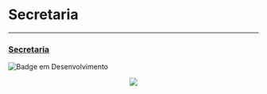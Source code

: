# Secretaria
---------------------------------------------------------
### [Secretaria](https://rafaelleitedasilva.github.io/Secretaria/Paginas/Login.html)


![Badge em Desenvolvimento](http://img.shields.io/static/v1?label=STATUS&message=EM%20DESENVOLVIMENTO&color=GREEN&style=for-the-badge)

<p align="center">
 <img src="https://blog.portabilis.com.br/wp-content/uploads/2019/04/279563-como-organizar-a-secretaria-da-escola-confira-x-dicas-eficazes.jpg">
</p>
